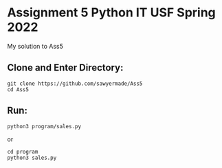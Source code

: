 # Assignment 5 Python IT USF Spring 2022
My solution to Ass5

## Clone and Enter Directory:
```
git clone https://github.com/sawyermade/Ass5
cd Ass5
```

## Run:
```
python3 program/sales.py
```

or

```
cd program
python3 sales.py
```